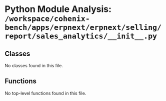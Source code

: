 # Python Module Analysis: `/workspace/cohenix-bench/apps/erpnext/erpnext/selling/report/sales_analytics/__init__.py`

## Classes

No classes found in this file.


## Functions

No top-level functions found in this file.
